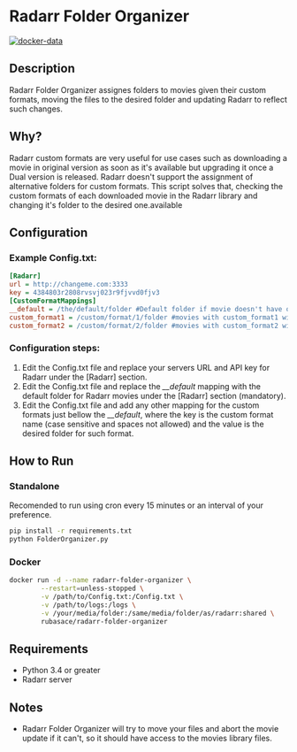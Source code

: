 # Radarr Folder Organizer

[![docker-data](https://images.microbadger.com/badges/image/rubasace/radarr-folder-organizer.svg)](https://microbadger.com/images/rubasace/radarr-folder-organizer "Get your own image badge on microbadger.com")

## Description
Radarr Folder Organizer assignes folders to movies given their custom formats, moving the files to the desired folder and updating Radarr to reflect such changes.

## Why?
Radarr custom formats are very useful for use cases such as downloading a movie in original version as soon as it's available but upgrading it once a Dual version is released.
Radarr doesn't support the assignment of alternative folders for custom formats. This script solves that, checking the custom formats of each downloaded movie in the Radarr library and changing it's folder to the desired one.available

## Configuration
### Example Config.txt:
```ini
[Radarr]
url = http://changeme.com:3333
key = 4384803r2808rvsvj023r9fjvvd0fjv3
[CustomFormatMappings]
__default = /the/default/folder #Default folder if movie doesn't have other custom format especified here (mandatory)
custom_format1 = /custom/format/1/folder #movies with custom_format1 will go to folder  /custom/format/1/folder
custom_format2 = /custom/format/2/folder #movies with custom_format2 will go to folder  /custom/format/2/folder
```
### Configuration steps:
1. Edit the Config.txt file and replace your servers URL and API key for Radarr under the \[Radarr\] section.
2. Edit the Config.txt file and replace the *__default* mapping with the default folder for Radarr movies under the \[Radarr\] section (mandatory).
3. Edit the Config.txt file and add any other mapping for the custom formats just bellow the *__default*, where the key is the custom format name (case sensitive and spaces not allowed) and the value is the desired folder for such format.

## How to Run
### Standalone
Recomended to run using cron every 15 minutes or an interval of your preference.
```bash
pip install -r requirements.txt
python FolderOrganizer.py
```
### Docker
```bash
docker run -d --name radarr-folder-organizer \
        --restart=unless-stopped \
        -v /path/to/Config.txt:/Config.txt \
        -v /path/to/logs:/logs \
        -v /your/media/folder:/same/media/folder/as/radarr:shared \
        rubasace/radarr-folder-organizer
```
## Requirements
 * Python 3.4 or greater
 * Radarr server

## Notes
 * Radarr Folder Organizer will try to move your files and abort the movie update if it can't, so it should have access to the movies library files.